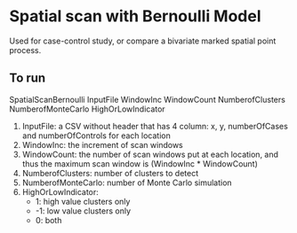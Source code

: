 # Spatial scan with Bernoulli Model
Used for case-control study, or compare a bivariate marked spatial point process.

## To run
SpatialScanBernoulli InputFile WindowInc WindowCount NumberofClusters NumberofMonteCarlo HighOrLowIndicator
 1. InputFile: a CSV without header that has 4 column: x, y, numberOfCases and numberOfControls for each location
 2. WindowInc: the increment of scan windows
 3. WindowCount: the number of scan windows put at each location, and thus the maximum scan window is (WindowInc * WindowCount)
 4. NumberofClusters: number of clusters to detect
 5. NumberofMonteCarlo: number of Monte Carlo simulation
 6. HighOrLowIndicator:
	* 1: high value clusters only
	* -1: low value clusters only
	* 0: both
 
